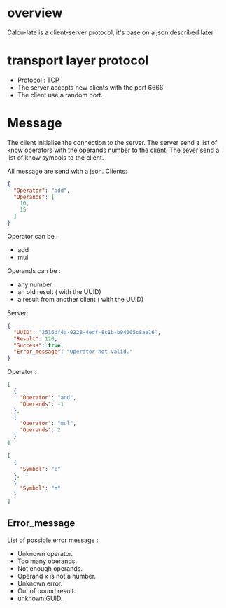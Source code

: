# overview

Calcu-late is a client-server protocol, it's base on a json described later

# transport layer protocol

- Protocol : TCP
- The server accepts new clients with the port 6666
- The client use a random port.

# Message

The client initialise the connection to the server.
The server send a list of know operators with the operands number to the client.
The sever send a list of know symbols to the client.

All message are send with a json.
Clients:

```JSON
{
  "Operator": "add",
  "Operands": [
    10,
    15
  ]
}
```

Operator can be :
- add
- mul

Operands can be :
- any number
- an old result ( with the UUID)
- a result from another client ( with the UUID)

Server:

```JSON
{
  "UUID": "2516df4a-9228-4edf-8c1b-b94005c8ae16",
  "Result": 120,
  "Success": true,
  "Error_message": "Operator not valid."
}
```

Operator :

```JSON
[
  {
    "Operator": "add",
    "Operands": -1
  },
  {
    "Operator": "mul",
    "Operands": 2
  }
]
```

```JSON
[
  {
    "Symbol": "e"
  },
  {
    "Symbol": "π"
  }
]
```

## Error_message

List of possible error message :

- Unknown operator.
- Too many operands.
- Not enough operands.
- Operand x is not a number.
- Unknown error.
- Out of bound result.
- unknown GUID.

